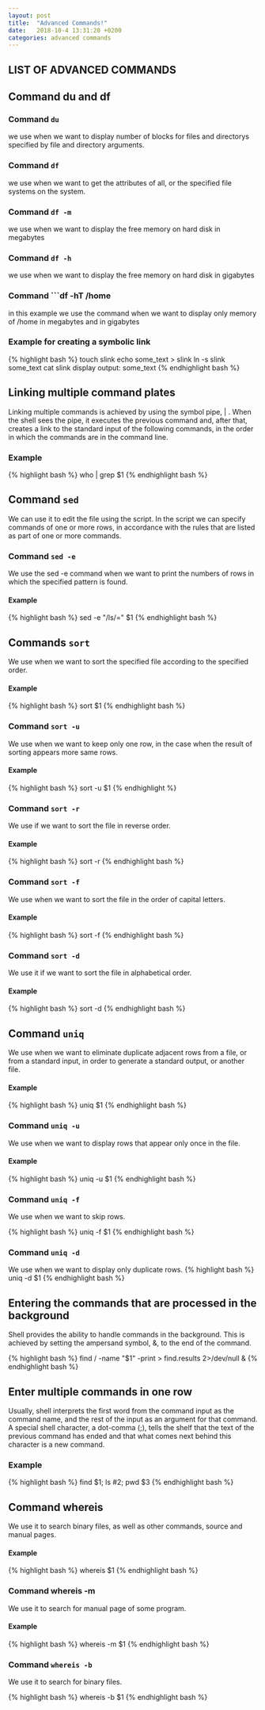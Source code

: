 ```yaml
---
layout: post
title:  "Advanced Commands!"
date:   2018-10-4 13:31:20 +0200
categories: advanced commands
---
```


## LIST OF ADVANCED COMMANDS

## Command du and df

### Command ```du``` 
we use when we want to display number of blocks for files and directorys specified by file and directory arguments.

### Command ```df``` 

we use when we want to get the attributes of all, or the specified file systems on the system.

### Command ```df -m```
we use when we want to display the free memory on hard disk in megabytes

### Command ```df -h```
we use when we want to display the free memory on hard disk in gigabytes

### Command ```df -hT /home
in this example we use the command when we want to display only memory of /home in megabytes and in gigabytes

### Example for creating a symbolic link

{% highlight bash %}
touch slink
echo some_text > slink
ln -s slink some_text
cat slink
display output:
some_text
{% endhighlight bash %}

## Linking multiple command plates

Linking multiple commands is achieved by using the symbol pipe, | .
When the shell sees the pipe, it executes the previous command and, after that, creates a link to the standard input of the following commands, in the order in which the commands are in the command line.

### Example

{% highlight bash %}
who | grep $1
{% endhighlight bash %}

## Command ```sed```
We can use it to edit the file using the script.
In the script we can specify commands of one or more rows, in accordance with the rules that are listed as part of one or more commands.

### Command ```sed -e```
We use the sed -e command when we want to print the numbers of rows in which the specified pattern is found.

#### Example 
{% highlight bash %}
sed -e "/ls/=" $1 
{% endhighlight bash %}

## Commands ```sort```
We use when we want to sort the specified file according to the specified order.

#### Example
{% highlight bash %}
sort $1
{% endhighlight bash %}

### Command ```sort -u```
We use when we want to keep only one row, in the case when the result of sorting appears more same rows.

#### Example 

{% highlight bash %}
sort -u $1
{% endhighlight %}

### Command ```sort -r```
We use if we want to sort the file in reverse order.

#### Example 
{% highlight bash %}
sort -r
{% endhighlight bash %}

### Command ```sort -f```
We use when we want to sort the file in the order of capital letters.

#### Example
{% highlight bash %}
sort -f
{% endhighlight bash %}

### Command ```sort -d```
We use it if we want to sort the file in alphabetical order.

#### Example
{% highlight bash %}
sort -d
{% endhighlight bash %}

## Command ```uniq```
We use when we want to eliminate duplicate adjacent rows from a file, or from a standard input, in order to generate a standard output, or another file.

#### Example
{% highlight bash %}
uniq $1
{% endhighlight bash %}

### Command ```uniq -u```

We use when we want to display rows that appear only once in the file.

#### Example
{% highlight bash %}
uniq -u $1
{% endhighlight bash %}

### Command ```uniq -f```

We use when we want to skip rows.

{% highlight bash %}
uniq -f $1
{% endhighlight bash %}

### Command ```uniq -d```
We use when we want to display only duplicate rows.
{% highlight bash %}
uniq -d $1
{% endhighlight bash %}

## Entering the commands that are processed in the background

Shell provides the ability to handle commands in the background.
This is achieved by setting the ampersand symbol, &, to the end of the command.

{% highlight bash %}
find / -name "$1" -print > find.results 2>/dev/null &
{% endhighlight bash %}

## Enter multiple commands in one row
Usually, shell interprets the first word from the command input as the command name, and the rest of the input as an argument for that command.
A special shell character, a dot-comma (;), tells the shelf that the text of the previous command has ended and that what comes next behind this character is a new command.

### Example
{% highlight bash %}
find $1; ls #2; pwd $3 
{% endhighlight bash %}

## Command whereis

We use it to search binary files, as well as other commands, source and manual pages.

#### Example
{% highlight bash %}
whereis $1
{% endhighlight bash %}

### Command whereis -m

We use it to search for manual page of some program.

#### Example
{% highlight bash %}
whereis -m $1
{% endhighlight bash %} 

### Command ```whereis -b```
We use it to search for binary files.

{% highlight bash %}
whereis -b $1
{% endhighlight bash %}
